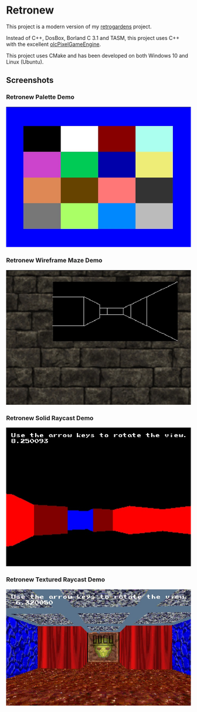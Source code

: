 # Retronew

This project is a modern version of my [retrogardens][retrogardens] project.

Instead of C++, DosBox, Borland C 3.1 and TASM, this project uses C++ with the excellent [olcPixelGameEngine][olcpixel].

This project uses CMake and has been developed on both Windows 10 and Linux (Ubuntu).


## Screenshots
### Retronew Palette Demo
![Retronew Palette Demo][1pal]
### Retronew Wireframe Maze Demo
![Retronew Wireframe Maze Demo][2wire]
### Retronew Solid Raycast Demo
![Retronew Solid Raycast Demo][4ray]
### Retronew Textured Raycast Demo
![Retronew Textured Raycast Demo][5tex]


[retrogardens]: https://github.com/jacmoe/retrogardens "retrogardens"
[olcpixel]: https://github.com/OneLoneCoder/olcPixelGameEngine "olcPixelGameEngine"
[1pal]: https://github.com/jacmoe/retronew/raw/main/1pal.jpg "Retronew Palette Demo"
[2wire]: https://github.com/jacmoe/retronew/raw/main/2wiremaze.jpg "Retronew Wireframe Maze Demo"
[4ray]: https://github.com/jacmoe/retronew/raw/main/4raycast.jpg "Retronew Solid Raycast Demo"
[5tex]: https://github.com/jacmoe/retronew/raw/main/5texcast.jpg "Retronew Textured Raycast Demo"
